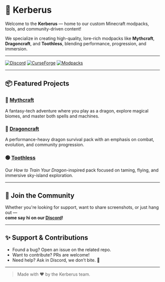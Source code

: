 # 🐉 Kerberus

Welcome to the **Kerberus** — home to our custom Minecraft modpacks, tools, and community-driven content!

We specialize in creating high-quality, lore-rich modpacks like **Mythcraft**, **Dragoncraft**, and **Toothless**, blending performance, progression, and immersion.

---

[![Discord](https://img.shields.io/discord/1222638292419719208?label=Join%20Us%20on%20Discord&logo=discord&color=5865F2)](https://discord.gg/kfR6WyFSr7)
[![CurseForge](https://img.shields.io/badge/CurseForge-Kerberus-orange?logo=curseforge&logoColor=white)](https://www.curseforge.com/members/kerberus/projects)
[![Modpacks](https://img.shields.io/badge/Modpacks-Available%20Now-blueviolet?logo=minecraft&logoColor=white)](https://www.curseforge.com/members/kerberus/projects)

---

## 📦 Featured Projects

### 🔹 [Mythcraft](https://github.com/Kerberus-MC/Mythcraft)
A fantasy-tech adventure where you play as a dragon, explore magical biomes, and master both spells and machines.

### 🔸 [Dragoncraft](https://github.com/Kerberus-MC/Dragoncraft)
A performance-heavy dragon survival pack with an emphasis on combat, evolution, and community progression.

### 🟢 [Toothless](https://github.com/Kerberus-MC/Toothless)
Our *How to Train Your Dragon*-inspired pack focused on taming, flying, and immersive sky-island exploration.

---

## 💬 Join the Community

Whether you're looking for support, want to share screenshots, or just hang out —  
**come say hi on our [Discord](https://discord.gg/kfR6WyFSr7)!**

---

## ✨ Support & Contributions

- Found a bug? Open an issue on the related repo.
- Want to contribute? PRs are welcome!
- Need help? Ask in Discord, we don’t bite. 🐲

---

> Made with ❤️ by the Kerberus team.
